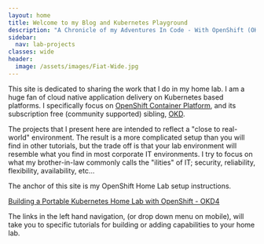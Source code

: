 ```yaml
---
layout: home
title: Welcome to my Blog and Kubernetes Playground
description: "A Chronicle of my Adventures In Code - With OpenShift (OKD), Quarkus, and more! Blog Dedicated to OpenShift Home Lab Projects with OKD"
sidebar:
  nav: lab-projects
classes: wide
header:
  image: /assets/images/Fiat-Wide.jpg
---
```

This site is dedicated to sharing the work that I do in my home lab.  I am a huge fan of cloud native application delivery on Kubernetes based platforms.  I specifically focus on [OpenShift Container Platform](https://openshift.com), and its subscription free (community supported) sibling, [OKD](https://okd.io).

The projects that I present here are intended to reflect a "close to real-world" environment.  The result is a more complicated setup than you will find in other tutorials, but the trade off is that your lab environment will resemble what you find in most corporate IT environments.  I try to focus on what my brother-in-law commonly calls the "ilities" of IT; security, reliability, flexibility, availability, etc...

The anchor of this site is my OpenShift Home Lab setup instructions.

[Building a Portable Kubernetes Home Lab with OpenShift - OKD4](/home-lab/lab-intro/)

The links in the left hand navigation, (or drop down menu on mobile), will take you to specific tutorials for building or adding capabilities to your home lab.
